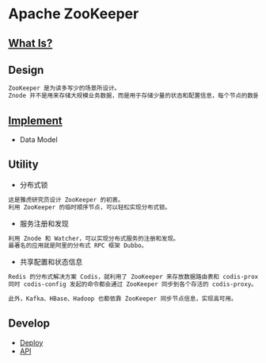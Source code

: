 # Apache ZooKeeper
## [What Is?](WhatIs.md)

## Design
```md
ZooKeeper 是为读多写少的场景所设计。
Znode 并不是用来存储大规模业务数据，而是用于存储少量的状态和配置信息，每个节点的数据最大不能超过 1MB。
```

## [Implement](implement/README.md)
* Data Model

## Utility
* 分布式锁
```md
这是雅虎研究员设计 ZooKeeper 的初衷。
利用 ZooKeeper 的临时顺序节点，可以轻松实现分布式锁。
```
* 服务注册和发现
```md
利用 Znode 和 Watcher，可以实现分布式服务的注册和发现。
最著名的应用就是阿里的分布式 RPC 框架 Dubbo。
```
* 共享配置和状态信息
```md
Redis 的分布式解决方案 Codis，就利用了 ZooKeeper 来存放数据路由表和 codis-proxy 节点的元信息。
同时 codis-config 发起的命令都会通过 ZooKeeper 同步到各个存活的 codis-proxy。

此外，Kafka、HBase、Hadoop 也都依靠 ZooKeeper 同步节点信息，实现高可用。
```

## Develop
* [Deploy](dev/Deploy.md)
* [API](dev/API.md)
